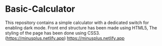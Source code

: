 # Basic-Calculator
This repository contains a simple calculator with a dedicated switch for enabling dark mode.
Front end structure has been made using HTML5,
The styling of the page has been done using CSS3.
(https://minusplus.netlify.app)
https://minusplus.netlify.app
